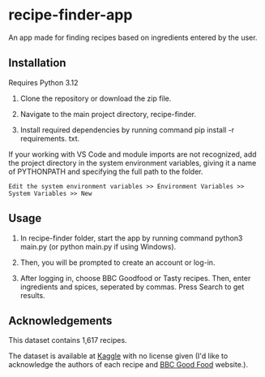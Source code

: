 # recipe-finder-app
An app made for finding recipes based on ingredients entered by the user.



## Installation
Requires Python 3.12

1. Clone the repository or download the zip file.

2. Navigate to the main project directory, recipe-finder.

3. Install required dependencies by running command pip install -r requirements. txt.

If your working with VS Code and module imports are not recognized, add the project directory 
in the system environment variables, giving it a name of PYTHONPATH and specifying the full path to the folder.
```
Edit the system environment variables >> Environment Variables >> System Variables >> New
```
## Usage

1. In recipe-finder folder, start the app by running command python3 main.py (or python main.py if using Windows).

2. Then, you will be prompted to create an account or log-in.

3. After logging in, choose BBC Goodfood or Tasty recipes. Then, enter ingredients and spices, seperated by commas. Press Search to get results.


## Acknowledgements
This dataset contains 1,617 recipes.

The dataset is available at [Kaggle](https://www.kaggle.com/gjbroughton/christmas-recipes) with no license given (I'd like to acknowledge the authors of each recipe and [BBC Good Food](https://www.bbcgoodfood.com/) website.).

